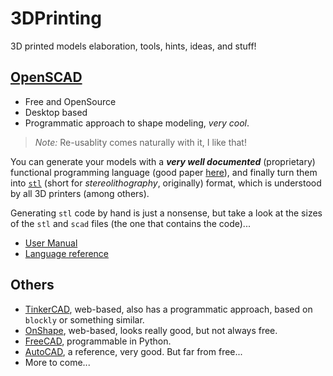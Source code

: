 # 3DPrinting
3D printed models elaboration, tools, hints, ideas, and stuff!

## [OpenSCAD](https://www.openscad.org/)
- Free and OpenSource
- Desktop based
- Programmatic approach to shape modeling, _very cool_.

> _Note:_ Re-usablity comes naturally with it, I like that!

You can generate your models with a _**very well documented**_ (proprietary) functional programming language (good paper [here](https://en.wikibooks.org/wiki/OpenSCAD_User_Manual/For_C/Java/Python_Programmers)), and finally turn them into [`stl`](https://en.wikipedia.org/wiki/STL_(file_format)) (short for _stereolithography_, originally) format, which is understood by all 3D printers (among others).

Generating `stl` code by hand is just a nonsense, but take a look at the sizes of the `stl` and `scad` files (the one that contains the code)...

- [User Manual](https://en.wikibooks.org/wiki/OpenSCAD_User_Manual)
- [Language reference](https://en.wikibooks.org/wiki/OpenSCAD_User_Manual/The_OpenSCAD_Language)

## Others
- [TinkerCAD](https://www.tinkercad.com/learn/codeblocks), web-based, also has a programmatic approach, based on `blockly` or something similar.
- [OnShape](https://www.onshape.com/), web-based, looks really good, but not always free.
- [FreeCAD](https://www.freecadweb.org/), programmable in Python.
- [AutoCAD](https://www.autodesk.com/products/autocad/overview), a reference, very good. But far from free...
- More to come...
